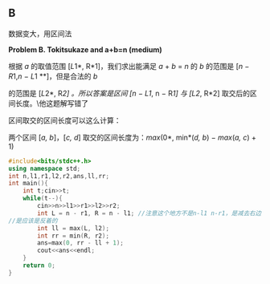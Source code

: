 ## B

数据变大，用区间法

**Problem B. Tokitsukaze and a+b=n (medium)**

根据 *a* 的取值范围 [*L*1*, R*1]，我们求出能满足 *a* + *b* = *n* 的 *b* 的范围是 [*n − R*1,*n − L*1 **]，但是合法的 *b*

的范围是 [*L*2*, R*2] 。所以答案是区间 [*n − L*1*, n − R*1] 与 [*L*2*, R*2] 取交后的区间长度。\\他这题解写错了

区间取交的区间长度可以这么计算：

两个区间 [*a, b*]，[*c, d*] 取交的区间长度为：*max*(0*, min*(*d, b*) *− max*(*a, c*) + 1)

```cpp
#include<bits/stdc++.h>
using namespace std;
int n,l1,r1,l2,r2,ans,ll,rr;
int main(){ 
    int t;cin>>t;
    while(t--){
        cin>>n>>l1>>r1>>l2>>r2;
        int L = n - r1, R = n - l1; //注意这个地方不是n-l1 n-r1，是减去右边区间，应该是第二个的做区间，
//是应该是反着的
        int ll = max(L, l2);
        int rr = min(R, r2);
        ans=max(0, rr - ll + 1);
        cout<<ans<<endl;
    }
    return 0;
}
```